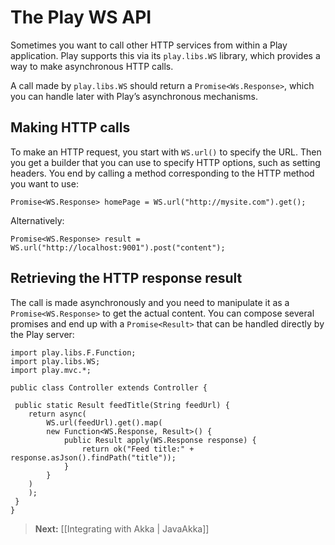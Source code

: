 # The Play WS API

Sometimes you want to call other HTTP services from within a Play application. Play supports this via its `play.libs.WS` library, which provides a way to make asynchronous HTTP calls.

A call made by `play.libs.WS` should return a `Promise<Ws.Response>`, which you can handle later with Play’s asynchronous mechanisms.

## Making HTTP calls

To make an HTTP request, you start with `WS.url()` to specify the URL. Then you get a builder that you can use to specify HTTP options, such as setting headers. You end by calling a method corresponding to the HTTP method you want to use:

```
Promise<WS.Response> homePage = WS.url("http://mysite.com").get();
```

Alternatively:

```
Promise<WS.Response> result = WS.url("http://localhost:9001").post("content");
```

## Retrieving the HTTP response result

The call is made asynchronously and you need to manipulate it as a `Promise<WS.Response>` to get the actual content. You can compose several promises and end up with a `Promise<Result>` that can be handled directly by the Play server:

```
import play.libs.F.Function;
import play.libs.WS;
import play.mvc.*;

public class Controller extends Controller {

 public static Result feedTitle(String feedUrl) {
    return async(
        WS.url(feedUrl).get().map(
	    new Function<WS.Response, Result>() {
	        public Result apply(WS.Response response) {
	            return ok("Feed title:" + response.asJson().findPath("title"));
	        }
	    }
	)
    );
 }
}
```

> **Next:** [[Integrating with Akka | JavaAkka]]